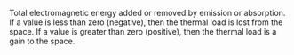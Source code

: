 ﻿Total electromagnetic energy added or removed by emission or absorption.  If a value is less than zero (negative), then the thermal load is lost from the space. If a value is greater than zero (positive), then the thermal load is a gain to the space.